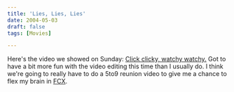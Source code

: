 ```yaml
---
title: 'Lies, Lies, Lies'
date: 2004-05-03
draft: false
tags: [Movies]

---
```


Here's the video we showed on Sunday: [Click clicky, watchy watchy.](http://homepage.mac.com/nothedge/Movies/iMovieTheater39.html) Got to have a bit more fun with the video editing this time than I usually do. I think we're going to really have to do a 5to9 reunion video to give me a chance to flex my brain in [FCX](http://www.apple.com/finalcutexpress/).